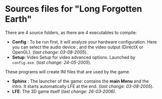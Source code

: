 # Sources files for "Long Forgotten Earth"

There are 4 source folders, as there are 4 executables to compile:

* **Config** : To be run first, it will analyze your hardware configuration. Here you can select the audio device , and the video output (DirectX or OpenGL). (*last change: 03-08-2005*).
* **Setup**: Video Setup for video advanced options. Launched by `config.exe`. (*last change: 24-05-2005*).

These programs will create INI files that are used by the game.

* **Sphinx** : The launcher of the game: contains the **main Menu** and the intro. It starts automatically LFE at the end. (*last change: 03-08-2005*).
* **LFE**: The 3D game itself (*last change: 26-03-2006)*.



